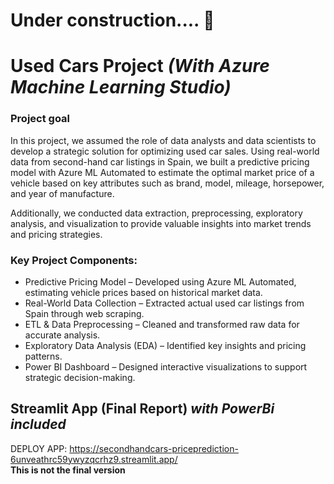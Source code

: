 # Under construction.... 🚧 

#  Used Cars Project ***(With Azure Machine Learning Studio)***

### Project goal 
In this project, we assumed the role of data analysts and data scientists to develop a strategic solution for optimizing used car sales. Using real-world data from second-hand car listings in Spain, we built a predictive pricing model with Azure ML Automated to estimate the optimal market price of a vehicle based on key attributes such as brand, model, mileage, horsepower, and year of manufacture.

Additionally, we conducted data extraction, preprocessing, exploratory analysis, and visualization to provide valuable insights into market trends and pricing strategies.


### Key Project Components:
- Predictive Pricing Model – Developed using Azure ML Automated, estimating vehicle prices based on historical market data.
- Real-World Data Collection – Extracted actual used car listings from Spain through web scraping.
- ETL & Data Preprocessing – Cleaned and transformed raw data for accurate analysis.
- Exploratory Data Analysis (EDA) – Identified key insights and pricing patterns.
- Power BI Dashboard – Designed interactive visualizations to support strategic decision-making.


## Streamlit App (Final Report) ***with PowerBi included***
DEPLOY APP: https://secondhandcars-priceprediction-6unveathrc59ywyzqcrhz9.streamlit.app/ <br/>
**This is not the final version**
